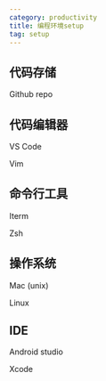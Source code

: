 ```yaml
---
category: productivity
title: 编程环境setup
tag: setup
---
```


## 代码存储

Github repo

## 代码编辑器

VS Code

Vim

## 命令行工具

Iterm

Zsh

## 操作系统

Mac (unix)

Linux

## IDE

Android studio

Xcode
